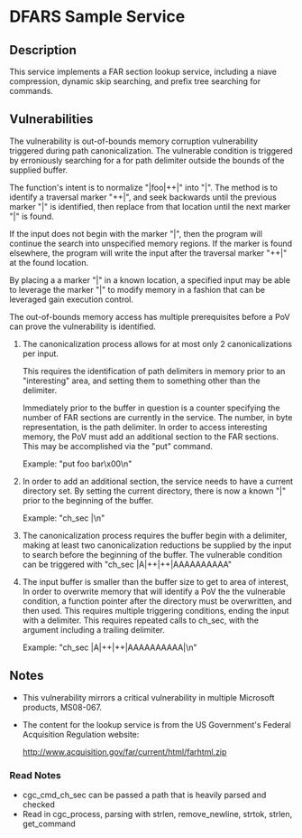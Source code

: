 # DFARS Sample Service

## Description

This service implements a FAR section lookup service, including a niave
compression, dynamic skip searching, and prefix tree searching for commands.

## Vulnerabilities

The vulnerability is out-of-bounds memory corruption vulnerability triggered
during path canonicalization.  The vulnerable condition is triggered by
erroniously searching for a for path delimiter outside the bounds of the
supplied buffer.

The function's intent is to normalize "|foo|++|" into "|".  The method is to
identify a traversal marker "++|", and seek backwards until the previous marker
"|" is identified, then replace from that location until the next marker "|" is
found.

If the input does not begin with the marker "|", then the program will continue
the search into unspecified memory regions.  If the marker is found elsewhere,
the program will write the input after the traversal marker "++|" at the found
location.

By placing a a marker "|" in a known location, a specified input may be able to
leverage the marker "|" to modify memory in a fashion that can be leveraged
gain execution control.

The out-of-bounds memory access has multiple prerequisites before a PoV can
prove the vulnerability is identified.

1. The canonicalization process allows for at most only 2 canonicalizations per
   input.
   
   This requires the identification of path delimiters in memory prior to an
   "interesting" area, and setting them to something other than the delimiter.
   
   Immediately prior to the buffer in question is a counter specifying the
   number of FAR sections are currently in the service.  The number, in byte
   representation, is the path delimiter.  In order to access interesting
   memory, the PoV must add an additional section to the FAR sections.  This
   may be accomplished via the "put" command.
   
   Example: "put foo bar\x00\n"

2. In order to add an additional section, the service needs to have a current
   directory set.  By setting the current directory, there is now a known "|"
   prior to the beginning of the buffer.

   Example: "ch_sec |\n"

3. The canonicalization process requires the buffer begin with a delimiter,
   making at least two canonicalization reductions be supplied by the input to
   search before the beginning of the buffer.  The vulnerable condition can be
   triggered with "ch_sec |A|++|++|AAAAAAAAAA"  
   
4. The input buffer is smaller than the buffer size to get to area of interest,
   In order to overwrite memory that will identify a PoV the the vulnerable
   condition, a function pointer after the directory must be overwritten, and
   then used.  This requires multiple triggering conditions, ending the input
   with a delimiter.  This requires repeated calls to ch_sec, with the argument
   including a trailing delimiter.

   Example: "ch_sec |A|++|++|AAAAAAAAAA|\n"

## Notes
* This vulnerability mirrors a critical vulnerability in multiple Microsoft products, MS08-067.
* The content for the lookup service is from the US Government's Federal Acquisition Regulation website:

    http://www.acquisition.gov/far/current/html/farhtml.zip

### Read Notes

* cgc_cmd_ch_sec can be passed a path that is heavily parsed and checked
* Read in cgc_process, parsing with strlen, remove_newline, strtok, strlen, get_command
